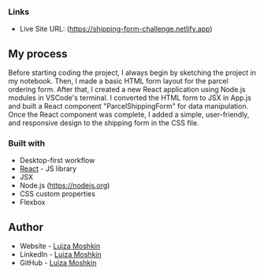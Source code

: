 
### Links

- Live Site URL: (https://shipping-form-challenge.netlify.app)

## My process

Before starting coding the project, I always begin by sketching the project in my notebook. Then, I made a basic HTML form layout for the parcel ordering form. After that, I created a new React application using Node.js modules in VSCode's terminal. I converted the HTML form to JSX in App.js and built a React component "ParcelShippingForm" for data manipulation. Once the React component was complete, I added a simple, user-friendly, and responsive design to the shipping form in the CSS file.

### Built with

- Desktop-first workflow
- [React](https://reactjs.org/) - JS library
- JSX
- Node.js (https://nodejs.org)
- CSS custom properties
- Flexbox

## Author

- Website - [Luiza Moshkin](https://luiza-moshkin.netlify.app/)
- LinkedIn - [Luiza Moshkin](https://www.linkedin.com/in/luiza-moshkin)
- GitHub - [Luiza Moshkin](https://github.com/la-viza)
